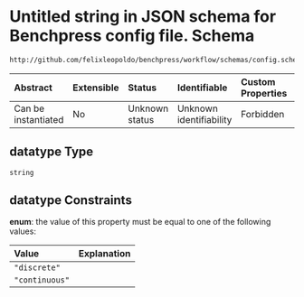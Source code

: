 # Untitled string in JSON schema for Benchpress config file. Schema

```txt
http://github.com/felixleopoldo/benchpress/workflow/schemas/config.schema.json#/definitions/gt13_multipair/properties/datatype
```



| Abstract            | Extensible | Status         | Identifiable            | Custom Properties | Additional Properties | Access Restrictions | Defined In                                                        |
| :------------------ | :--------- | :------------- | :---------------------- | :---------------- | :-------------------- | :------------------ | :---------------------------------------------------------------- |
| Can be instantiated | No         | Unknown status | Unknown identifiability | Forbidden         | Allowed               | none                | [config.schema.json\*](config.schema.json "open original schema") |

## datatype Type

`string`

## datatype Constraints

**enum**: the value of this property must be equal to one of the following values:

| Value          | Explanation |
| :------------- | :---------- |
| `"discrete"`   |             |
| `"continuous"` |             |
